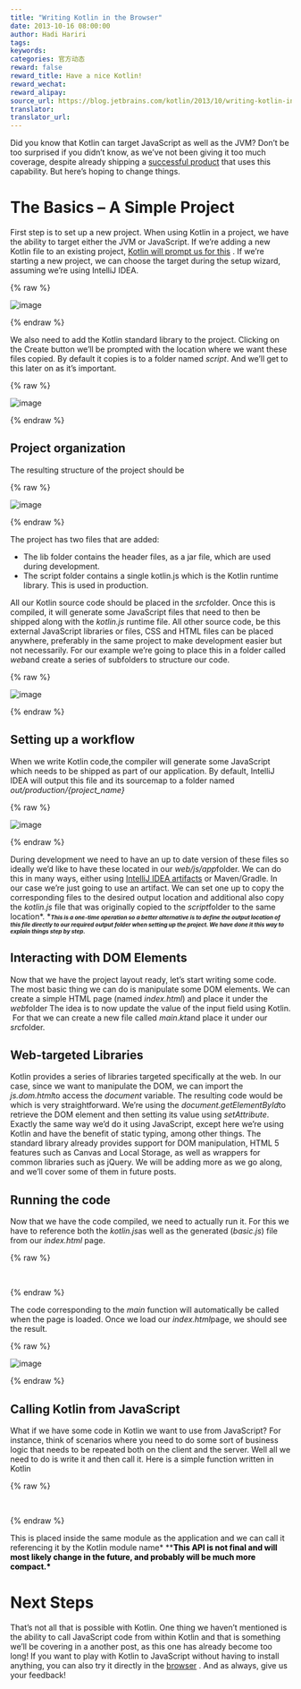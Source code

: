 ```yaml
---
title: "Writing Kotlin in the Browser"
date: 2013-10-16 08:00:00
author: Hadi Hariri
tags:
keywords:
categories: 官方动态
reward: false
reward_title: Have a nice Kotlin!
reward_wechat:
reward_alipay:
source_url: https://blog.jetbrains.com/kotlin/2013/10/writing-kotlin-in-the-browser/
translator:
translator_url:
---
```


Did you know that Kotlin can target JavaScript as well as the JVM? Don’t be too surprised if you didn’t know, as we’ve not been giving it too much coverage, despite already shipping a [successful product](http://blog.jetbrains.com/webide/2012/08/liveedit-plugin-features-in-detail/) that uses this capability. But here’s hoping to change things.<span id="more-1330"></span>
# The Basics – A Simple Project

First step is to set up a new project. When using Kotlin in a project, we have the ability to target either the JVM or JavaScript. If we’re adding a new Kotlin file to an existing project, [Kotlin will prompt us for this](http://blog.jetbrains.com/kotlin/2013/10/how-to-configure-kotlin-in-your-project/) . If we’re starting a new project, we can choose the target during the setup wizard, assuming we’re using IntelliJ IDEA.

{% raw %}
<p><img alt="image" border="0" data-recalc-dims="1" src="https://i0.wp.com/blog.jetbrains.com/kotlin/files/2013/10/image.png?resize=610%2C499&amp;ssl=1" style="padding-top: 0px; padding-left: 0px; padding-right: 0px; border-width: 0px;"/></p>
{% endraw %}

We also need to add the Kotlin standard library to the project. Clicking on the Create button we’ll be prompted with the location where we want these files copied. By default it copies is to a folder named *script*. And we’ll get to this later on as it’s important.

{% raw %}
<p><img alt="image" border="0" data-recalc-dims="1" src="https://i0.wp.com/blog.jetbrains.com/kotlin/files/2013/10/image1.png?resize=603%2C157&amp;ssl=1" style="padding-top: 0px; padding-left: 0px; padding-right: 0px; border-width: 0px;"/></p>
{% endraw %}

## Project organization

The resulting structure of the project should be

{% raw %}
<p><img alt="image" border="0" data-recalc-dims="1" src="https://i2.wp.com/blog.jetbrains.com/kotlin/files/2013/10/image2.png?resize=350%2C196&amp;ssl=1" style="padding-top: 0px; padding-left: 0px; padding-right: 0px; border-width: 0px;"/></p>
{% endraw %}

The project has two files that are added:

* The lib folder contains the header files, as a jar file, which are used during development.
* The script folder contains a single kotlin.js which is the Kotlin runtime library. This is used in production.

All our Kotlin source code should be placed in the *src*folder. Once this is compiled, it will generate some JavaScript files that need to then be shipped along with the *kotlin.js* runtime file.
All other source code, be this external JavaScript libraries or files, CSS and HTML files can be placed anywhere, preferably in the same project to make development easier but not necessarily. For our example we’re going to place this in a folder called *web*and create a series of subfolders to structure our code.

{% raw %}
<p><img alt="image" border="0" data-recalc-dims="1" src="https://i0.wp.com/blog.jetbrains.com/kotlin/files/2013/10/image3.png?resize=344%2C259&amp;ssl=1" style="padding-top: 0px; padding-left: 0px; padding-right: 0px; border-width: 0px;"/></p>
{% endraw %}

## Setting up a workflow

When we write Kotlin code,the compiler will generate some JavaScript which needs to be shipped as part of our application. By default, IntelliJ IDEA will output this file and its sourcemap to a folder named *out/production/{project_name}*

{% raw %}
<p><img alt="image" border="0" data-recalc-dims="1" src="https://i2.wp.com/blog.jetbrains.com/kotlin/files/2013/10/image4.png?resize=275%2C154&amp;ssl=1" style="padding-top: 0px; padding-left: 0px; margin: 0px; padding-right: 0px; border-width: 0px;"/></p>
{% endraw %}

During development we need to have an up to date version of these files so ideally we’d like to have these located in our *web/js/app*folder. We can do this in many ways, either using [IntelliJ IDEA artifacts](http://www.jetbrains.com/idea/webhelp/artifact.html) or Maven/Gradle. In our case we’re just going to use an artifact. We can set one up to copy the corresponding files to the desired output location and additional also copy the *kotlin.js* file that was originally copied to the *script*folder to the same location*.
***<span style="font-size: x-small;">*This is a one-time operation so a better alternative is to define the output location of this file directly to our required output folder when setting up the project. We have done it this way to explain things step by step. </span>***
## Interacting with DOM Elements

Now that we have the project layout ready, let’s start writing some code. The most basic thing we can do is manipulate some DOM elements. We can create a simple HTML page (named *index.html*) and place it under the *web*folder
The idea is to now update the value of the input field using Kotlin.  For that we can create a new file called *main*.*kt*and place it under our *src*folder.
## Web-targeted Libraries

Kotlin provides a series of libraries targeted specifically at the web. In our case, since we want to manipulate the DOM, we can import the *js.dom.html*to access the *document* variable. The resulting code would be
which is very straightforward. We’re using the *document.getElementById*to retrieve the DOM element and then setting its value using *setAttribute*. Exactly the same way we’d do it using JavaScript, except here we’re using Kotlin and have the benefit of static typing, among other things.
The standard library already provides support for DOM manipulation, HTML 5 features such as Canvas and Local Storage, as well as wrappers for common libraries such as jQuery. We will be adding more as we go along, and we’ll cover some of them in future posts.
## Running the code

Now that we have the code compiled, we need to actually run it. For this we have to reference both the *kotlin.js*as well as the generated (*basic.js*) file from our *index.html* page.

{% raw %}
<p> </p>
{% endraw %}

The code corresponding to the *main* function will automatically be called when the page is loaded.
Once we load our *index.html*page, we should see the result.

{% raw %}
<p><img alt="image" data-recalc-dims="1" src="https://i1.wp.com/blog.jetbrains.com/kotlin/files/2013/10/image5.png?resize=638%2C283&amp;ssl=1"/></p>
{% endraw %}

## Calling Kotlin from JavaScript

What if we have some code in Kotlin we want to use from JavaScript? For instance, think of scenarios where you need to do some sort of business logic that needs to be repeated both on the client and the server. Well all we need to do is write it and then call it. Here is a simple function written in Kotlin

{% raw %}
<p> </p>
{% endraw %}

This is placed inside the same module as the application and we can call it referencing it by the Kotlin module name*
**<span style="color: #000000;">**This API is not final and will most likely change in the future, and probably will be much more compact.*</span>**
# Next Steps

That’s not all that is possible with Kotlin. One thing we haven’t mentioned is the ability to call JavaScript code from within Kotlin and that is something we’ll be covering in a another post, as this one has already become too long!
If you want to play with Kotlin to JavaScript without having to install anything, you can also try it directly in the [browser](http://kotlin-demo.jetbrains.com) . And as always, give us your feedback!
